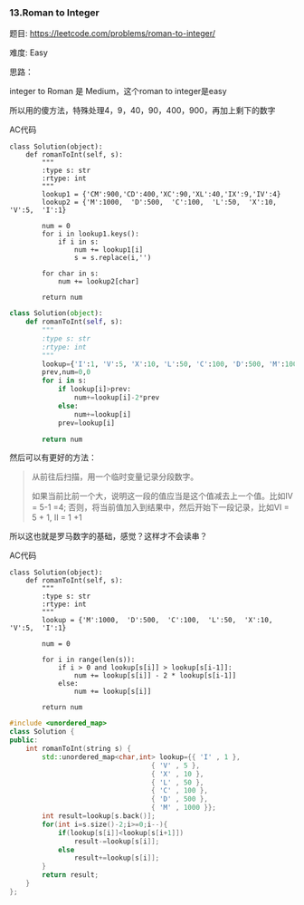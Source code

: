 ### 13.Roman to Integer



题目:
<https://leetcode.com/problems/roman-to-integer/>

难度:
Easy

思路：

integer to Roman 是 Medium，这个roman to integer是easy

所以用的傻方法，特殊处理4，9，40，90，400，900，再加上剩下的数字



AC代码

```
class Solution(object):
    def romanToInt(self, s):
        """
        :type s: str
        :rtype: int
        """
        lookup1 = {'CM':900,'CD':400,'XC':90,'XL':40,'IX':9,'IV':4}
        lookup2 = {'M':1000,  'D':500,  'C':100,  'L':50,  'X':10, 'V':5,  'I':1}

        num = 0
        for i in lookup1.keys():
        	if i in s:
        		num += lookup1[i]
        		s = s.replace(i,'')

        for char in s:
        	num += lookup2[char]

        return num
```

```python
class Solution(object):
    def romanToInt(self, s):
        """
        :type s: str
        :rtype: int
        """
        lookup={'I':1, 'V':5, 'X':10, 'L':50, 'C':100, 'D':500, 'M':1000}
        prev,num=0,0
        for i in s:
            if lookup[i]>prev:
                num+=lookup[i]-2*prev
            else:
                num+=lookup[i]
            prev=lookup[i]    

        return num
```


然后可以有更好的方法：

> 从前往后扫描，用一个临时变量记录分段数字。
>
> 如果当前比前一个大，说明这一段的值应当是这个值减去上一个值。比如IV = 5-1 =4; 否则，将当前值加入到结果中，然后开始下一段记录，比如VI = 5 + 1, II = 1 +1



所以这也就是罗马数字的基础，感觉？这样才不会读串？



AC代码

```
class Solution(object):
    def romanToInt(self, s):
        """
        :type s: str
        :rtype: int
        """
        lookup = {'M':1000,  'D':500,  'C':100,  'L':50,  'X':10, 'V':5,  'I':1}

        num = 0

        for i in range(len(s)):
        	if i > 0 and lookup[s[i]] > lookup[s[i-1]]:
        		num += lookup[s[i]] - 2 * lookup[s[i-1]]
        	else:
        		num += lookup[s[i]]

        return num
```

```c++
#include <unordered_map>
class Solution {
public:
    int romanToInt(string s) {
        std::unordered_map<char,int> lookup={{ 'I' , 1 },
                                   { 'V' , 5 },
                                   { 'X' , 10 },
                                   { 'L' , 50 },
                                   { 'C' , 100 },
                                   { 'D' , 500 },
                                   { 'M' , 1000 }};
        int result=lookup[s.back()];
        for(int i=s.size()-2;i>=0;i--){
            if(lookup[s[i]]<lookup[s[i+1]])
                result-=lookup[s[i]];
            else
                result+=lookup[s[i]];
        }
        return result;
    }
};
```
